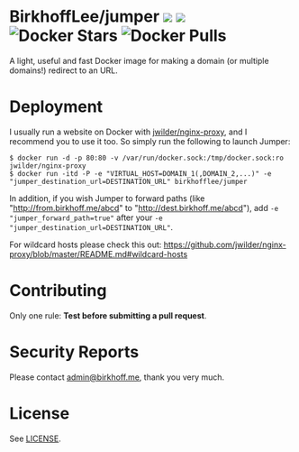 # BirkhoffLee/jumper [![](https://img.shields.io/badge/Docker%20Hub-BirkhoffLee%2Fjumper-blue.svg)](https://hub.docker.com/r/birkhofflee/jumper/) [![](https://images.microbadger.com/badges/image/birkhofflee/jumper.svg)](https://microbadger.com/images/birkhofflee/jumper) ![Docker Stars](https://img.shields.io/docker/stars/birkhofflee/jumper.svg) ![Docker Pulls](https://img.shields.io/docker/pulls/birkhofflee/jumper.svg)
A light, useful and fast Docker image for making a domain (or multiple domains!) redirect to an URL.

# Deployment
I usually run a website on Docker with [jwilder/nginx-proxy](https://github.com/jwilder/nginx-proxy), and I recommend you to use it too. So simply run the following to launch Jumper:
```
$ docker run -d -p 80:80 -v /var/run/docker.sock:/tmp/docker.sock:ro jwilder/nginx-proxy
$ docker run -itd -P -e "VIRTUAL_HOST=DOMAIN_1(,DOMAIN_2,...)" -e "jumper_destination_url=DESTINATION_URL" birkhofflee/jumper
```

In addition, if you wish Jumper to forward paths (like "http://from.birkhoff.me/abcd" to "http://dest.birkhoff.me/abcd"), add `-e "jumper_forward_path=true"` after your `-e "jumper_destination_url=DESTINATION_URL"`.

For wildcard hosts please check this out: https://github.com/jwilder/nginx-proxy/blob/master/README.md#wildcard-hosts

# Contributing
Only one rule: **Test before submitting a pull request**.

# Security Reports
Please contact [admin@birkhoff.me](mailto:admin@birkhoff.me), thank you very much.

# License
See [LICENSE](LICENSE).
